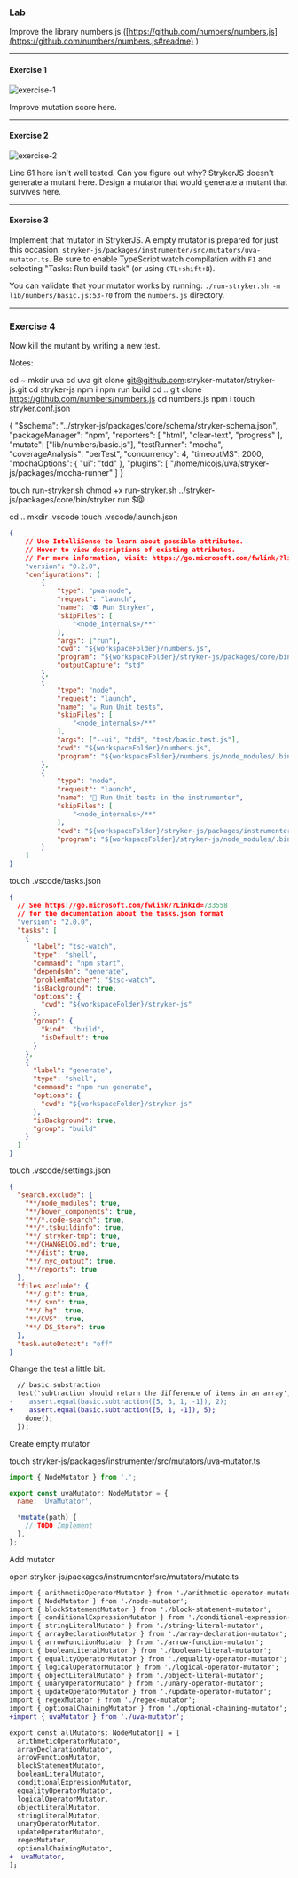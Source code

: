 <!-- .slide: class="is-lab" -->

### Lab

Improve the library numbers.js ([https://github.com/numbers/numbers.js](https://github.com/numbers/numbers.js#readme) <!-- .element target="_blank" -->)

---

<!-- .slide: class="is-lab" -->

#### Exercise 1

![exercise-1](/img/exercise-1.png)

Improve mutation score here.

---

<!-- .slide: class="is-lab" -->

#### Exercise 2

![exercise-2](/img/exercise-2.png)

Line 61 here isn't well tested. Can you figure out why? StrykerJS doesn't generate a mutant here. Design a mutator that would generate a mutant that survives here.

---

<!-- .slide: class="is-lab" -->

#### Exercise 3

Implement that mutator in StrykerJS. A empty mutator is prepared for just this occasion.
`stryker-js/packages/instrumenter/src/mutators/uva-mutator.ts`. Be sure to enable TypeScript watch compilation with `F1` and selecting "Tasks: Run build task" (or using `CTL+shift+B`).

You can validate that your mutator works by running: `./run-stryker.sh -m lib/numbers/basic.js:53-70` from the `numbers.js` directory.

---

<!-- .slide: class="is-lab" -->

### Exercise 4

Now kill the mutant by writing a new test.


Notes:

cd ~
mkdir uva
cd uva
git clone git@github.com:stryker-mutator/stryker-js.git
cd stryker-js
npm i
npm run build
cd ..
git clone https://github.com/numbers/numbers.js
cd numbers.js
npm i
touch stryker.conf.json

{
  "$schema": "../stryker-js/packages/core/schema/stryker-schema.json",
  "packageManager": "npm",
  "reporters": [
    "html",
    "clear-text",
    "progress"
  ],
  "mutate": ["lib/numbers/basic.js"],
  "testRunner": "mocha",
  "coverageAnalysis": "perTest",
  "concurrency": 4,
  "timeoutMS": 2000,
  "mochaOptions": {
    "ui": "tdd"
  },
  "plugins": [
    "/home/nicojs/uva/stryker-js/packages/mocha-runner"
  ]
}

touch run-stryker.sh
chmod +x run-stryker.sh
../stryker-js/packages/core/bin/stryker run $@

cd ..
mkdir .vscode
touch .vscode/launch.json

```json
{
    // Use IntelliSense to learn about possible attributes.
    // Hover to view descriptions of existing attributes.
    // For more information, visit: https://go.microsoft.com/fwlink/?linkid=830387
    "version": "0.2.0",
    "configurations": [
        {
            "type": "pwa-node",
            "request": "launch",
            "name": "👽 Run Stryker",
            "skipFiles": [
                "<node_internals>/**"
            ],
            "args": ["run"],
            "cwd": "${workspaceFolder}/numbers.js",
            "program": "${workspaceFolder}/stryker-js/packages/core/bin/stryker",
            "outputCapture": "std"
        },
        {
            "type": "node",
            "request": "launch",
            "name": "☕ Run Unit tests",
            "skipFiles": [
                "<node_internals>/**"
            ],
            "args": ["--ui", "tdd", "test/basic.test.js"],
            "cwd": "${workspaceFolder}/numbers.js",
            "program": "${workspaceFolder}/numbers.js/node_modules/.bin/_mocha",
        },
        {
            "type": "node",
            "request": "launch",
            "name": "🎻 Run Unit tests in the instrumenter",
            "skipFiles": [
                "<node_internals>/**"
            ],
            "cwd": "${workspaceFolder}/stryker-js/packages/instrumenter",
            "program": "${workspaceFolder}/stryker-js/node_modules/.bin/_mocha",
        }
    ]
}
```

touch .vscode/tasks.json

```json
{
  // See https://go.microsoft.com/fwlink/?LinkId=733558
  // for the documentation about the tasks.json format
  "version": "2.0.0",
  "tasks": [
    {
      "label": "tsc-watch",
      "type": "shell",
      "command": "npm start",
      "dependsOn": "generate",
      "problemMatcher": "$tsc-watch",
      "isBackground": true,
      "options": {
        "cwd": "${workspaceFolder}/stryker-js"
      },
      "group": {
        "kind": "build",
        "isDefault": true
      }
    },
    {
      "label": "generate",
      "type": "shell",
      "command": "npm run generate",
      "options": {
        "cwd": "${workspaceFolder}/stryker-js"
      },
      "isBackground": true,
      "group": "build"
    }
  ]
}

```

touch .vscode/settings.json

```json
{
  "search.exclude": {
    "**/node_modules": true,
    "**/bower_components": true,
    "**/*.code-search": true,
    "**/*.tsbuildinfo": true,
    "**/.stryker-tmp": true,
    "**/CHANGELOG.md": true,
    "**/dist": true,
    "**/.nyc_output": true,
    "**/reports": true
  },
  "files.exclude": {
    "**/.git": true,
    "**/.svn": true,
    "**/.hg": true,
    "**/CVS": true,
    "**/.DS_Store": true
  },
  "task.autoDetect": "off"
}
```

Change the test a little bit.

```diff
  // basic.substraction
  test('subtraction should return the difference of items in an array', function (done) {
-    assert.equal(basic.subtraction([5, 3, 1, -1]), 2);
+    assert.equal(basic.subtraction([5, 1, -1]), 5);
    done();
  });
```

Create empty mutator

touch stryker-js/packages/instrumenter/src/mutators/uva-mutator.ts

```js
import { NodeMutator } from '.';

export const uvaMutator: NodeMutator = {
  name: 'UvaMutator',

  *mutate(path) {
    // TODO Implement
  },
};
```

Add mutator

open stryker-js/packages/instrumenter/src/mutators/mutate.ts

```diff
import { arithmeticOperatorMutator } from './arithmetic-operator-mutator';
import { NodeMutator } from './node-mutator';
import { blockStatementMutator } from './block-statement-mutator';
import { conditionalExpressionMutator } from './conditional-expression-mutator';
import { stringLiteralMutator } from './string-literal-mutator';
import { arrayDeclarationMutator } from './array-declaration-mutator';
import { arrowFunctionMutator } from './arrow-function-mutator';
import { booleanLiteralMutator } from './boolean-literal-mutator';
import { equalityOperatorMutator } from './equality-operator-mutator';
import { logicalOperatorMutator } from './logical-operator-mutator';
import { objectLiteralMutator } from './object-literal-mutator';
import { unaryOperatorMutator } from './unary-operator-mutator';
import { updateOperatorMutator } from './update-operator-mutator';
import { regexMutator } from './regex-mutator';
import { optionalChainingMutator } from './optional-chaining-mutator';
+import { uvaMutator } from './uva-mutator';

export const allMutators: NodeMutator[] = [
  arithmeticOperatorMutator,
  arrayDeclarationMutator,
  arrowFunctionMutator,
  blockStatementMutator,
  booleanLiteralMutator,
  conditionalExpressionMutator,
  equalityOperatorMutator,
  logicalOperatorMutator,
  objectLiteralMutator,
  stringLiteralMutator,
  unaryOperatorMutator,
  updateOperatorMutator,
  regexMutator,
  optionalChainingMutator,
+  uvaMutator,
];
```